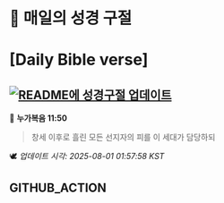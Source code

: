 # 🙏 매일의 성경 구절
# [Daily Bible verse]
## [![README에 성경구절 업데이트](https://github.com/DONGSUKA/first_test/actions/workflows/update-readme-bible.yml/badge.svg)](https://github.com/DONGSUKA/first_test/actions/workflows/update-readme-bible.yml)
<!-- START_BIBLE_VERSE -->
📖 **누가복음 11:50**
> 창세 이후로 흘린 모든 선지자의 피를 이 세대가 담당하되

🕊️ _업데이트 시각: 2025-08-01 01:57:58 KST_
  <!-- END_BIBLE_VERSE -->
## GITHUB_ACTION

